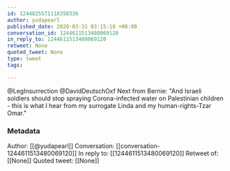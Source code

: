 ```yaml
---
id: 1244825571118350336
author: yudapearl
published_date: 2020-03-31 03:15:18 +00:00
conversation_id: 1244611513480069120
in_reply_to: 1244611513480069120
retweet: None
quoted_tweet: None
type: tweet
tags:

---
```


@LegInsurrection @DavidDeutschOxf Next from Bernie: "And Israeli soldiers should stop spraying Corona-infected water on Palestinian children - this is what I hear from my surrogate Linda and my human-rights-Tzar Omar."

### Metadata

Author: [[@yudapearl]]
Conversation: [[conversation-1244611513480069120]]
In reply to: [[1244611513480069120]]
Retweet of: [[None]]
Quoted tweet: [[None]]
